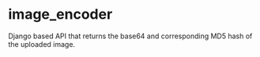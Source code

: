 # image_encoder
Django based API that returns the base64 and corresponding MD5 hash of the uploaded image.
